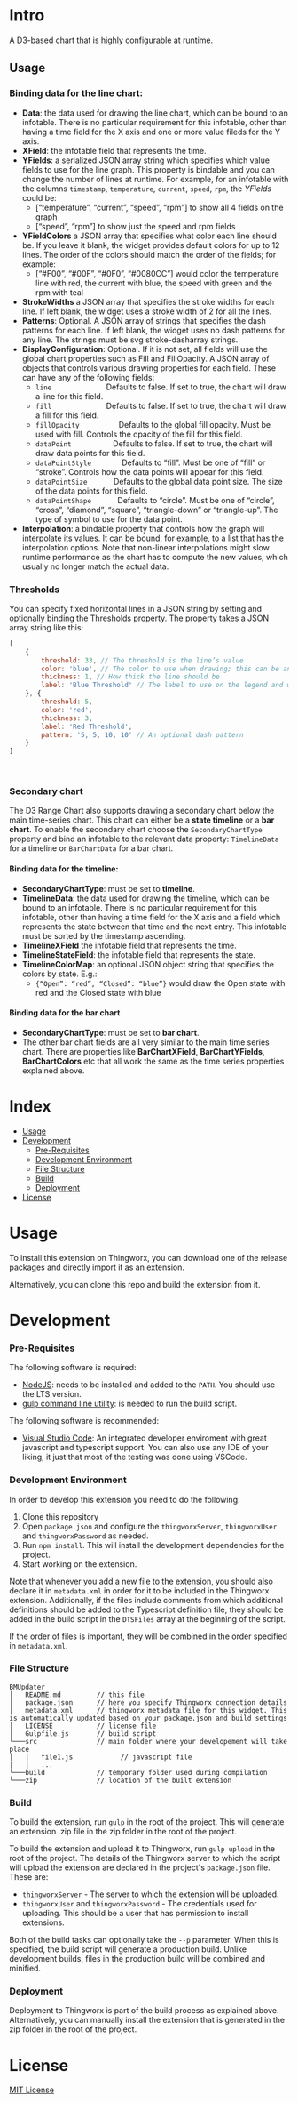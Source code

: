 # Intro

A D3-based chart that is highly configurable at runtime.

## Usage

### Binding data for the line chart:
 - **Data**: the data used for drawing the line chart, which can be bound to an infotable. There is no particular requirement for this infotable, other than having a time field for the X axis and one or more value fileds for the Y axis.
 - **XField**: the infotable field that represents the time.
 - **YFields**: a serialized JSON array string which specifies which value fields to use for the line graph. This property is bindable and you can change the number of lines at runtime. For example, for an infotable with the columns `timestamp`, `temperature`, `current`, `speed`, `rpm`, the *YFields* could be:
    - [“temperature”, “current”, “speed”, “rpm”] to show all 4 fields on the graph
    - [“speed”, “rpm”] to show just the speed and rpm fields
 - **YFieldColors** a JSON array that specifies what color each line should be. If you leave it blank, the widget provides default colors for up to 12 lines. The order of the colors should match the order of the fields; for example:
    - [“#F00”, “#00F”, “#0F0”, “#0080CC”] would color the temperature line with red, the current with blue, the speed with green and the rpm with teal
 - **StrokeWidths** a JSON array that specifies the stroke widths for each line. If left blank, the widget uses a stroke width of 2 for all the lines.
 - **Patterns**: Optional. A JSON array of strings that specifies the dash patterns for each line. If left blank, the widget uses no dash patterns for any line. The strings must be svg stroke-dasharray strings.
 - **DisplayConfiguration**: Optional. If it is not set, all fields will use the global chart properties such as Fill and FillOpacity. A JSON array of objects that controls various drawing properties for each field. These can have any of the following fields:
    - `line` <Boolean>                          Defaults to false. If set to true, the chart will draw a line for this field.
    - `fill` <Boolean>                          Defaults to false. If set to true, the chart will draw a fill for this field.
    - `fillOpacity` <Number>                    Defaults to the global fill opacity. Must be used with fill. Controls the opacity of the fill for this field.
    - `dataPoint` <Boolean>                     Defaults to false. If set to true, the chart will draw data points for this field.
    - `dataPointStyle` <String>                 Defaults to “fill”. Must be one of “fill” or “stroke”. Controls how the data points will appear for this field.
    - `dataPointSize` <Number>                  Defaults to the global data point size. The size of the data points for this field.
    - `dataPointShape` <String>                 Defaults to “circle”. Must be one of “circle”, “cross”, “diamond”, “square”, “triangle-down” or “triangle-up”. The type of symbol to use for the data point.
 
 - **Interpolation**: a bindable property that controls how the graph will interpolate its values. It can be bound, for example, to a list that has the interpolation options. Note that non-linear interpolations might slow runtime performance as the chart has to compute the new values, which usually no longer match the actual data.

### Thresholds

You can specify fixed horizontal lines in a JSON string by setting and optionally binding the Thresholds property. The property takes a JSON array string like this:

```js
[
    {
        threshold: 33, // The threshold is the line’s value
        color: 'blue', // The color to use when drawing; this can be any CSS color such as #FF0000 or rgb(255, 0, 0)
        thickness: 1, // How thick the line should be
        label: 'Blue Threshold' // The label to use on the legend and when hovering
    }, {
        threshold: 5,
        color: 'red',
        thickness: 3,
        label: 'Red Threshold',
        pattern: '5, 5, 10, 10' // An optional dash pattern
    }
]
```
 
### Secondary chart

The D3 Range Chart also supports drawing a secondary chart below the main time-series chart. This chart can either be a **state timeline** or a **bar chart**. To enable the secondary chart choose the `SecondaryChartType` property and bind an infotable to the relevant data property: `TimelineData` for a timeline or `BarChartData` for a bar chart.

#### Binding data for the timeline:
 - **SecondaryChartType**: must be set to **timeline**.
 - **TimelineData**: the data used for drawing the timeline, which can be bound to an infotable. There is no particular requirement for this infotable, other than having a time field for the X axis and a field which represents the state between that time and the next entry. This infotable must be sorted by the timestamp ascending.
 - **TimelineXField** the infotable field that represents the time.
 - **TimelineStateField**: the infotable field that represents the state.
 - **TimelineColorMap**: an optional JSON object string that specifies the colors by state. E.g.:
    - `{“Open”: “red”, “Closed”: “blue”}` would draw the Open state with red and the Closed state with blue


#### Binding data for the bar chart
 - **SecondaryChartType**: must be set to **bar chart**.
 - The other bar chart fields are all very similar to the main time series chart. There are properties like **BarChartXField**, **BarChartYFields**, **BarChartColors** etc that all work the same as the time series properties explained above.

# Index

- [Usage](#usage)
- [Development](#development)
  - [Pre-Requisites](#pre-requisites)
  - [Development Environment](#development-environment)
  - [File Structure](#file-structure)
  - [Build](#build)  
  - [Deployment](#deployment)
- [License](#license)

# Usage

To install this extension on Thingworx, you can download one of the release packages and directly import it as an extension.

Alternatively, you can clone this repo and build the extension from it.

# Development

### Pre-Requisites

The following software is required:

* [NodeJS](https://nodejs.org/en/): needs to be installed and added to the `PATH`. You should use the LTS version.
* [gulp command line utility](https://gulpjs.com/docs/en/getting-started/quick-start): is needed to run the build script.

The following software is recommended:

* [Visual Studio Code](https://code.visualstudio.com/): An integrated developer enviroment with great javascript and typescript support. You can also use any IDE of your liking, it just that most of the testing was done using VSCode.

### Development Environment
In order to develop this extension you need to do the following:
1. Clone this repository
2. Open `package.json` and configure the `thingworxServer`, `thingworxUser` and `thingworxPassword` as needed.
3. Run `npm install`. This will install the development dependencies for the project.
4. Start working on the extension.

Note that whenever you add a new file to the extension, you should also declare it in `metadata.xml` in order for it to be included in the Thingworx extension. Additionally, if the files include comments from which additional definitions should be added to the Typescript definition file, they should be added in the build script in the `DTSFiles` array at the beginning of the script.

If the order of files is important, they will be combined in the order specified in `metadata.xml`.

### File Structure
```
BMUpdater
│   README.md         // this file
│   package.json      // here you specify Thingworx connection details
│   metadata.xml      // thingworx metadata file for this widget. This is automatically updated based on your package.json and build settings
│   LICENSE           // license file
│   Gulpfile.js       // build script
└───src               // main folder where your developement will take place
│   │   file1.js            // javascript file
|   |   ...
└───build             // temporary folder used during compilation
└───zip               // location of the built extension
```

### Build
To build the extension, run `gulp` in the root of the project. This will generate an extension .zip file in the zip folder in the root of the project.

To build the extension and upload it to Thingworx, run `gulp upload` in the root of the project. The details of the Thingworx server to which the script will upload the extension are declared in the project's `package.json` file. These are:
 * `thingworxServer` - The server to which the extension will be uploaded.
 * `thingworxUser` and `thingworxPassword` - The credentials used for uploading. This should be a user that has permission to install extensions.

Both of the build tasks can optionally take the `--p` parameter. When this is specified, the build script will generate a production build. Unlike development builds, files in the production build will be combined and minified.

### Deployment

Deployment to Thingworx is part of the build process as explained above. Alternatively, you can manually install the extension that is generated in the zip folder in the root of the project.

#  License

[MIT License](LICENSE)